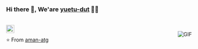 ### Hi there 👋, We'are [yuetu-dut](https://github.com/yuetu-dut) 👨‍💻

<br/>
<a href="mailto:yuetu-dut@126.com">
  <img align="left" alt="Aman's Email" width="22px" src="https://cdn.jsdelivr.net/npm/simple-icons@v3/icons/gmail.svg" />
</a>

<br/>

<img align="right" alt="GIF" src="https://media.giphy.com/media/MC6eSuC3yypCU/giphy.gif" />
 
⭐️ From [aman-atg](https://github.com/aman-atg)

